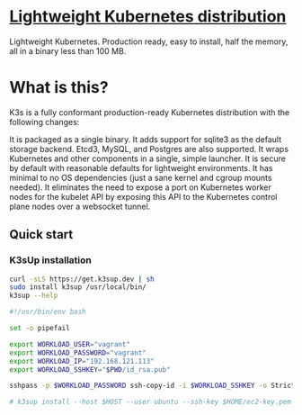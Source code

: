 # [Lightweight Kubernetes distribution](https://github.com/k3s-io/k3s)

Lightweight Kubernetes. Production ready, easy to install, half the memory, all in a binary less than 100 MB.

# What is this?

K3s is a fully conformant production-ready Kubernetes distribution with the following changes:

It is packaged as a single binary.
It adds support for sqlite3 as the default storage backend. Etcd3, MySQL, and Postgres are also supported.
It wraps Kubernetes and other components in a single, simple launcher.
It is secure by default with reasonable defaults for lightweight environments.
It has minimal to no OS dependencies (just a sane kernel and cgroup mounts needed).
It eliminates the need to expose a port on Kubernetes worker nodes for the kubelet API by exposing this API to the Kubernetes control plane nodes over a websocket tunnel.

## Quick start

### K3sUp installation

```bash
curl -sLS https://get.k3sup.dev | sh
sudo install k3sup /usr/local/bin/
k3sup --help
```

```bash
#!/usr/bin/env bash

set -o pipefail

export WORKLOAD_USER="vagrant"
export WORKLOAD_PASSWORD="vagrant"
export WORKLOAD_IP="192.168.121.113"
export WORKLOAD_SSHKEY="$PWD/id_rsa.pub"

sshpass -p $WORKLOAD_PASSWORD ssh-copy-id -i $WORKLOAD_SSHKEY -o StrictHostKeyChecking=no $WORKLOAD_USER@$WORKLOAD_IP

# k3sup install --host $HOST --user ubuntu --ssh-key $HOME/ec2-key.pem
```
